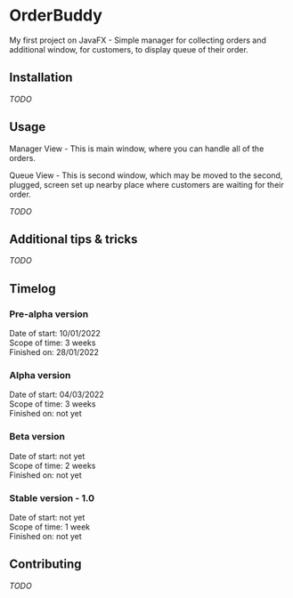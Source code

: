 # OrderBuddy
My first project on JavaFX - Simple manager for collecting orders and additional window, for customers, to display queue of their order.

## Installation

*TODO*

## Usage

Manager View - This is main window, where you can handle all of the orders.

Queue View - This is second window, which may be moved to the second, plugged, screen set up nearby place where customers are waiting for their order.

*TODO*

## Additional tips & tricks

*TODO*

## Timelog

### Pre-alpha version  

Date of start: 10/01/2022  
Scope of time: 3 weeks  
Finished on: 28/01/2022


### Alpha version  

Date of start: 04/03/2022  
Scope of time: 3 weeks  
Finished on: not yet  


### Beta version  

Date of start: not yet  
Scope of time: 2 weeks  
Finished on: not yet  


### Stable version - 1.0  

Date of start: not yet  
Scope of time: 1 week  
Finished on: not yet  


## Contributing

*TODO*
